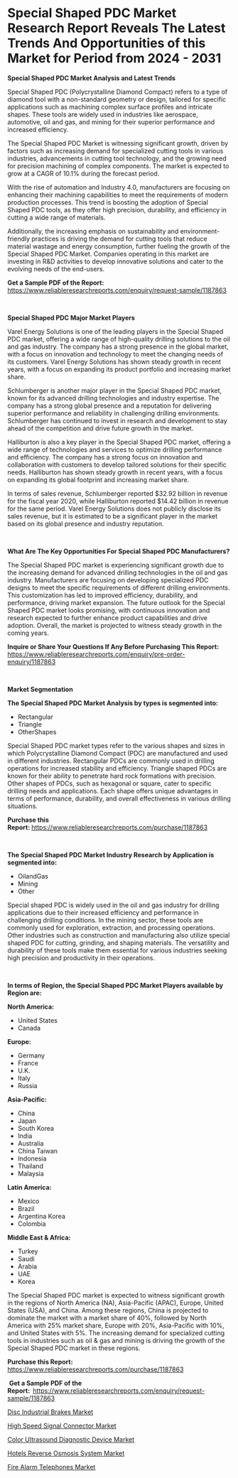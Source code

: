 <p><h1>Special Shaped PDC Market Research Report Reveals The Latest Trends And Opportunities of this Market for Period from 2024 - 2031</h1></p><p><strong>Special Shaped PDC Market Analysis and Latest Trends</strong></p>
<p><p>Special Shaped PDC (Polycrystalline Diamond Compact) refers to a type of diamond tool with a non-standard geometry or design, tailored for specific applications such as machining complex surface profiles and intricate shapes. These tools are widely used in industries like aerospace, automotive, oil and gas, and mining for their superior performance and increased efficiency.</p><p>The Special Shaped PDC Market is witnessing significant growth, driven by factors such as increasing demand for specialized cutting tools in various industries, advancements in cutting tool technology, and the growing need for precision machining of complex components. The market is expected to grow at a CAGR of 10.1% during the forecast period.</p><p>With the rise of automation and Industry 4.0, manufacturers are focusing on enhancing their machining capabilities to meet the requirements of modern production processes. This trend is boosting the adoption of Special Shaped PDC tools, as they offer high precision, durability, and efficiency in cutting a wide range of materials.</p><p>Additionally, the increasing emphasis on sustainability and environment-friendly practices is driving the demand for cutting tools that reduce material wastage and energy consumption, further fueling the growth of the Special Shaped PDC Market. Companies operating in this market are investing in R&D activities to develop innovative solutions and cater to the evolving needs of the end-users.</p></p>
<p><strong>Get a Sample PDF of the Report:&nbsp;</strong> <a href="https://www.reliableresearchreports.com/enquiry/request-sample/1187863">https://www.reliableresearchreports.com/enquiry/request-sample/1187863</a></p>
<p>&nbsp;</p>
<p><strong>Special Shaped PDC Major Market Players</strong></p>
<p><p>Varel Energy Solutions is one of the leading players in the Special Shaped PDC market, offering a wide range of high-quality drilling solutions to the oil and gas industry. The company has a strong presence in the global market, with a focus on innovation and technology to meet the changing needs of its customers. Varel Energy Solutions has shown steady growth in recent years, with a focus on expanding its product portfolio and increasing market share.</p><p>Schlumberger is another major player in the Special Shaped PDC market, known for its advanced drilling technologies and industry expertise. The company has a strong global presence and a reputation for delivering superior performance and reliability in challenging drilling environments. Schlumberger has continued to invest in research and development to stay ahead of the competition and drive future growth in the market.</p><p>Halliburton is also a key player in the Special Shaped PDC market, offering a wide range of technologies and services to optimize drilling performance and efficiency. The company has a strong focus on innovation and collaboration with customers to develop tailored solutions for their specific needs. Halliburton has shown steady growth in recent years, with a focus on expanding its global footprint and increasing market share.</p><p>In terms of sales revenue, Schlumberger reported $32.92 billion in revenue for the fiscal year 2020, while Halliburton reported $14.42 billion in revenue for the same period. Varel Energy Solutions does not publicly disclose its sales revenue, but it is estimated to be a significant player in the market based on its global presence and industry reputation.</p></p>
<p>&nbsp;</p>
<p><strong>What Are The Key Opportunities For Special Shaped PDC Manufacturers?</strong></p>
<p><p>The Special Shaped PDC market is experiencing significant growth due to the increasing demand for advanced drilling technologies in the oil and gas industry. Manufacturers are focusing on developing specialized PDC designs to meet the specific requirements of different drilling environments. This customization has led to improved efficiency, durability, and performance, driving market expansion. The future outlook for the Special Shaped PDC market looks promising, with continuous innovation and research expected to further enhance product capabilities and drive adoption. Overall, the market is projected to witness steady growth in the coming years.</p></p>
<p><strong>Inquire or Share Your Questions If Any Before Purchasing This Report:</strong> <a href="https://www.reliableresearchreports.com/enquiry/pre-order-enquiry/1187863">https://www.reliableresearchreports.com/enquiry/pre-order-enquiry/1187863</a></p>
<p>&nbsp;</p>
<p><strong>Market Segmentation</strong></p>
<p><strong>The Special Shaped PDC Market Analysis by types is segmented into:</strong></p>
<p><ul><li>Rectangular</li><li>Triangle</li><li>OtherShapes</li></ul></p>
<p><p>Special Shaped PDC market types refer to the various shapes and sizes in which Polycrystalline Diamond Compact (PDC) are manufactured and used in different industries. Rectangular PDCs are commonly used in drilling operations for increased stability and efficiency. Triangle shaped PDCs are known for their ability to penetrate hard rock formations with precision. Other shapes of PDCs, such as hexagonal or square, cater to specific drilling needs and applications. Each shape offers unique advantages in terms of performance, durability, and overall effectiveness in various drilling situations.</p></p>
<p><strong>Purchase this Report:&nbsp;</strong><a href="https://www.reliableresearchreports.com/purchase/1187863">https://www.reliableresearchreports.com/purchase/1187863</a></p>
<p>&nbsp;</p>
<p><strong>The Special Shaped PDC Market Industry Research by Application is segmented into:</strong></p>
<p><ul><li>OilandGas</li><li>Mining</li><li>Other</li></ul></p>
<p><p>Special shaped PDC is widely used in the oil and gas industry for drilling applications due to their increased efficiency and performance in challenging drilling conditions. In the mining sector, these tools are commonly used for exploration, extraction, and processing operations. Other industries such as construction and manufacturing also utilize special shaped PDC for cutting, grinding, and shaping materials. The versatility and durability of these tools make them essential for various industries seeking high precision and productivity in their operations.</p></p>
<p>&nbsp;</p>
<p><strong>In terms of Region, the Special Shaped PDC Market Players available by Region are:</strong></p>
<p>
    <p> <strong> North America: </strong>
        <ul>
            <li>United States</li>
            <li>Canada</li>
        </ul>
        </p> 
    <p> <strong> Europe: </strong>
        <ul>
            <li>Germany</li>
            <li>France</li>
            <li>U.K.</li>
            <li>Italy</li>
            <li>Russia</li>
        </ul>
        </p> 
    <p> <strong> Asia-Pacific: </strong>
        <ul>
            <li>China</li>
            <li>Japan</li>
            <li>South Korea</li>
            <li>India</li>
            <li>Australia</li>
            <li>China Taiwan</li>
            <li>Indonesia</li>
            <li>Thailand</li>
            <li>Malaysia</li>
        </ul>
        </p> 
    <p> <strong> Latin America: </strong>
        <ul>
            <li>Mexico</li>
            <li>Brazil</li>
            <li>Argentina Korea</li>
            <li>Colombia</li>
        </ul>
        </p> 
    <p> <strong> Middle East & Africa: </strong>
        <ul>
            <li>Turkey</li>
            <li>Saudi</li>
            <li>Arabia</li>
            <li>UAE</li>
            <li>Korea</li>
        </ul>
    </p>
    </p>
<p><p>The Special Shaped PDC market is expected to witness significant growth in the regions of North America (NA), Asia-Pacific (APAC), Europe, United States (USA), and China. Among these regions, China is projected to dominate the market with a market share of 40%, followed by North America with 25% market share, Europe with 20%, Asia-Pacific with 10%, and United States with 5%. The increasing demand for specialized cutting tools in industries such as oil & gas and mining is driving the growth of the Special Shaped PDC market in these regions.</p></p>
<p><strong>Purchase this Report: </strong><a href="https://www.reliableresearchreports.com/purchase/1187863">https://www.reliableresearchreports.com/purchase/1187863</a></p>
<p>&nbsp;<strong>Get a Sample PDF of the Report:&nbsp;&nbsp;</strong><a href="https://www.reliableresearchreports.com/enquiry/request-sample/1187863">https://www.reliableresearchreports.com/enquiry/request-sample/1187863</a></p>
<p><strong></strong></p>
<p><p><a href="https://metal-farmhouse-e95.notion.site/Disc-Industrial-Brakes-Market-Size-Evaluating-its-Market-Trends-Growth-and-Projections-2024-203-f0428b0ae988400397b0627d7317e9e7">Disc Industrial Brakes Market</a></p><p><a href="https://view.publitas.com/reportprime-1/high-speed-signal-connector-market-offers-provide-insightful-data-for-the-time-period-from-2024-to-2031-and-also-provide-analysis-based-on-application-type-and-region/">High Speed Signal Connector Market</a></p><p><a href="https://crocus-run-b5a.notion.site/Color-Ultrasound-Diagnostic-Device-Market-Research-Report-The-Key-To-Successful-Business-Strategy-F-62b13a4b7ccc4975908cccfb7023fd34">Color Ultrasound Diagnostic Device Market</a></p><p><a href="https://github.com/joannagoyvaerts/Market-Research-Report-List-1/blob/main/hotels-reverse-osmosis-system-market.md">Hotels Reverse Osmosis System Market</a></p><p><a href="https://github.com/lubmix/Market-Research-Report-List-1/blob/main/fire-alarm-telephones-market.md">Fire Alarm Telephones Market</a></p></p>